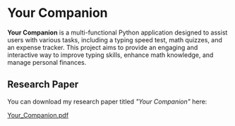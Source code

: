 # Your Companion

**Your Companion** is a multi-functional Python application designed to assist users with various tasks, including a typing speed test, math quizzes, and an expense tracker. This project aims to provide an engaging and interactive way to improve typing skills, enhance math knowledge, and manage personal finances.

## Research Paper

You can download my research paper titled *"Your Companion"* here:

[Your_Companion.pdf](https://github.com/user-attachments/files/17609709/Your_Companion.pdf)
